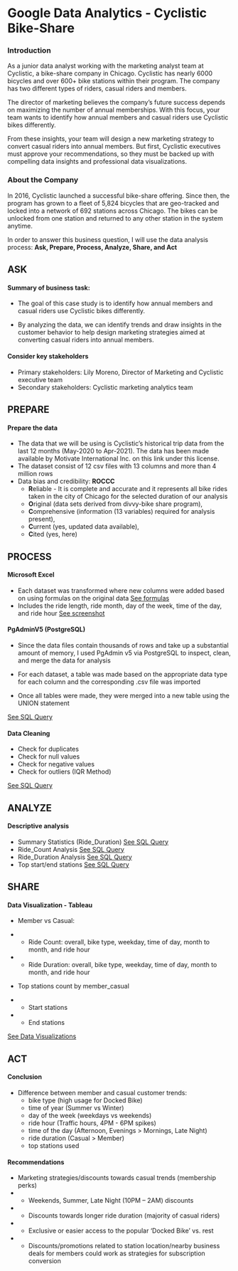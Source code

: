 # Google Data Analytics - Cyclistic Bike-Share

### Introduction

As a junior data analyst working with the marketing analyst team at Cyclistic, a bike-share company in Chicago. Cyclistic has nearly 6000 bicycles and over 600+ bike stations within their program. The company has two different types of riders, casual riders and members.

The director of marketing believes the company’s future success depends on maximizing the number of annual memberships. With this focus, your team wants to identify how annual members and casual riders use Cyclistic bikes differently. 

From these insights, your team will design a new marketing strategy to convert casual riders into annual members. But first, Cyclistic executives must approve your recommendations, so they must be backed up with compelling data insights and professional data visualizations.

### About the Company

In 2016, Cyclistic launched a successful bike-share offering. Since then, the program has grown to a fleet of 5,824 bicycles that are geo-tracked and locked into a network of 692 stations across Chicago. The bikes can be unlocked from one station and returned to any other station in the system anytime.

In order to answer this business question, I will use the data analysis process: 
**Ask, Prepare, Process, Analyze, Share, and Act**

## ASK

#### Summary of business task:

* The goal of this case study is to identify how annual members and casual riders use Cyclistic bikes differently.

* By analyzing the data, we can identify trends and draw insights in the customer behavior to help design marketing strategies aimed at converting casual riders into annual members.

#### Consider key stakeholders

* Primary stakeholders: Lily Moreno, Director of Marketing and Cyclistic executive team
* Secondary stakeholders: Cyclistic marketing analytics team

## PREPARE

#### Prepare the data

* The data that we will be using is Cyclistic’s historical trip data from the last 12 months (May-2020 to Apr-2021). The data has been made available by Motivate International Inc. on this link under this license.
* The dataset consist of 12 csv files with 13 columns and more than 4 million rows
* Data bias and credibility: **ROCCC** 
  * **R**eliable - It is complete and accurate and it represents all bike rides taken in the city of Chicago for the selected duration of our analysis
  * **O**riginal (data sets derived from divvy-bike share program), 
  * **C**omprehensive (information (13 variables) required for analysis present), 
  * **C**urrent (yes, updated data available), 
  * **C**ited (yes, here)

## PROCESS

#### Microsoft Excel
 
* Each dataset was transformed where new columns were added based on using formulas on the original data [See formulas](https://github.com/jokonkwo/GDACert-Bikeshare/blob/main/Excel/Data%20Transformation%20(Formulas))
* Includes the ride length, ride month, day of the week, time of the day, and ride hour [See screenshot](https://github.com/jokonkwo/GDACert-Bikeshare/blob/main/Excel/Picture%20of%20Columns%20Excel%201.JPG)

#### PgAdminV5 (PostgreSQL)

* Since the data files contain thousands of rows and take up a substantial amount of memory, I used PgAdmin v5 via PostgreSQL to inspect, clean, and merge the data for analysis

* For each dataset, a table was made based on the appropriate data type for each column and the corresponding .csv file was imported 

* Once all tables were made, they were merged into a new table using the UNION statement

[See SQL Query](https://github.com/jokonkwo/GDACert-Bikeshare/blob/main/SQL/SQL%20Data%20Processing)

#### Data Cleaning

* Check for duplicates
* Check for null values
* Check for negative values
* Check for outliers (IQR Method)

[See SQL Query](https://github.com/jokonkwo/GDACert-Bikeshare/blob/main/SQL/SQL%20Data%20Cleaning)

## ANALYZE

#### Descriptive analysis

* Summary Statistics (Ride_Duration) [See SQL Query](https://github.com/jokonkwo/GDACert-Bikeshare/blob/main/SQL/SQL%20Analysis%20(Summary%20Statistics))
* Ride_Count Analysis [See SQL Query](https://github.com/jokonkwo/GDACert-Bikeshare/blob/main/SQL/SQL%20Analysis%20(Ride%20Count))
* Ride_Duration Analysis [See SQL Query](https://github.com/jokonkwo/GDACert-Bikeshare/blob/main/SQL/SQL%20Analysis%20(Ride%20Duration))
* Top start/end stations [See SQL Query](https://github.com/jokonkwo/GDACert-Bikeshare/blob/main/SQL/SQL%20Analysis%20(Station%20Count))

## SHARE

#### Data Visualization - Tableau

* Member vs Casual:
* * Ride Count: overall, bike type, weekday, time of day, month to month, and ride hour
* * Ride Duration: overall, bike type, weekday, time of day, month to month, and ride hour

* Top stations count by member_casual
* * Start stations
* * End stations

[See Data Visualizations](https://public.tableau.com/app/profile/justin.okonkwo/viz/GDA-CyclisticDataVisualization/CyclisticBikeShare-Analysis)

## ACT

#### Conclusion

* Difference between member and casual customer trends:
  * bike type (high usage for Docked Bike)
  * time of year (Summer vs Winter)
  * day of the week (weekdays vs weekends)
  * ride hour (Traffic hours, 4PM - 6PM spikes)
  * time of the day (Afternoon, Evenings > Mornings, Late Night)
  * ride duration (Casual > Member)
  * top stations used

#### Recommendations

* Marketing strategies/discounts towards casual trends (membership perks)
* * Weekends, Summer, Late Night (10PM – 2AM) discounts
* * Discounts towards longer ride duration (majority of casual riders)
* * Exclusive or easier access to the popular ‘Docked Bike’ vs. rest
* * Discounts/promotions related to station location/nearby business deals for members could work as strategies for subscription conversion
